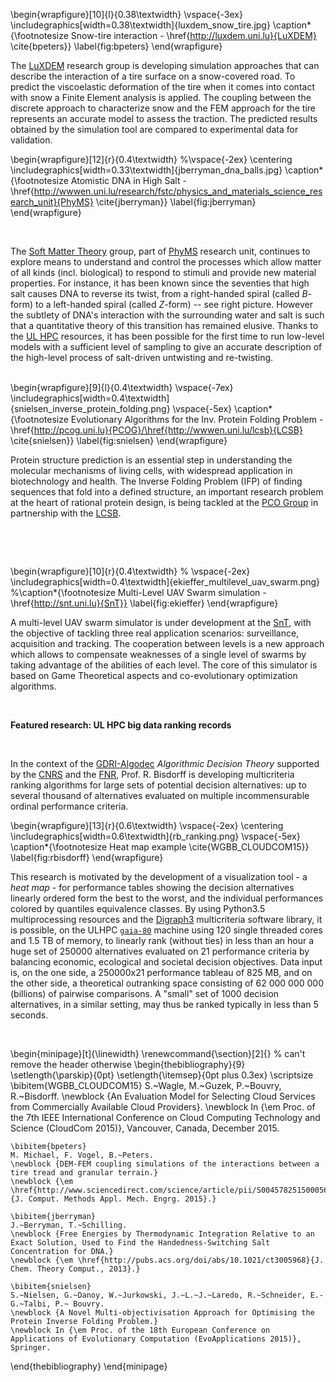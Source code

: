 
\begin{wrapfigure}[10]{l}{0.38\textwidth}
  \vspace{-3ex}
  \includegraphics[width=0.38\textwidth]{luxdem_snow_tire.jpg}
  \caption*{\footnotesize Snow-tire interaction - \href{http://luxdem.uni.lu}{LuXDEM} \cite{bpeters}}
  \label{fig:bpeters}
\end{wrapfigure}

The [LuXDEM](http://luxdem.uni.lu) research group is developing simulation approaches that can describe the interaction of a tire surface on a snow-covered road. To predict the viscoelastic deformation of the tire when it comes into contact with snow a Finite Element analysis is applied. The coupling between the discrete approach to characterize snow and the FEM approach for the tire represents an accurate model to assess the traction. The predicted results obtained by the simulation tool are compared to experimental data for validation.

\begin{wrapfigure}[12]{r}{0.4\textwidth}
  %\vspace{-2ex}
  \centering \includegraphics[width=0.33\textwidth]{jberryman_dna_balls.jpg}
  \caption*{\footnotesize Atomistic DNA in High Salt - \href{http://wwwen.uni.lu/research/fstc/physics_and_materials_science_research_unit}{PhyMS} \cite{jberryman}}
  \label{fig:jberryman}
\end{wrapfigure}

&nbsp;

The [Soft Matter Theory](http://softmattertheory.uni.lu) group, part of [PhyMS](http://wwwen.uni.lu/research/fstc/physics_and_materials_science_research_unit) research unit, continues to explore means to understand and control the processes which allow matter of all kinds (incl. biological) to respond to stimuli and provide new material properties.
For instance, it has been known since the seventies that high salt causes DNA to reverse its twist, from a right-handed spiral (called _B_-form) to a left-handed spiral (called _Z_-form) -- see right picture. However the subtlety of DNA's interaction with the surrounding water and salt is such that a quantitative theory of this transition has remained elusive.
Thanks to the [UL HPC](http://hpc.uni.lu) resources, it has been possible for the first time to run low-level models with a sufficient level of sampling to give an accurate description of the high-level process of salt-driven untwisting and re-twisting.  
&nbsp;

\begin{wrapfigure}[9]{l}{0.4\textwidth}
  \vspace{-7ex}
  \includegraphics[width=0.4\textwidth]{snielsen_inverse_protein_folding.png}
  \vspace{-5ex}
  \caption*{\footnotesize Evolutionary Algorithms for the Inv. Protein Folding Problem - \href{http://pcog.uni.lu}{PCOG}/\href{http://wwwen.uni.lu/lcsb}{LCSB} \cite{snielsen}}
  \label{fig:snielsen}
\end{wrapfigure}

Protein structure prediction is an essential step in understanding the molecular mechanisms of living cells, with widespread application in biotechnology and health.
The Inverse Folding Problem (IFP) of finding sequences that fold into a defined structure, an important research problem at the heart of rational protein design, is being tackled at the [PCO Group](http://pcog.uni.lu) in partnership with the [LCSB]({http://wwwen.uni.lu/lcsb).

&nbsp;

&nbsp;

\begin{wrapfigure}[10]{r}{0.4\textwidth}
  % \vspace{-2ex}
  \includegraphics[width=0.4\textwidth]{ekieffer_multilevel_uav_swarm.png}
  %\caption*{\footnotesize Multi-Level UAV Swarm simulation - \href{http://snt.uni.lu}{SnT}}
  \label{fig:ekieffer}
\end{wrapfigure}

A multi-level UAV swarm simulator is under development at the [SnT](http://snt.uni.lu), with the objective of tackling three real application scenarios: surveillance, acquisition and tracking. The cooperation between levels is a new approach which allows to compensate weaknesses of a single level of swarms by taking advantage of the abilities of each level. The core of this simulator is based on Game Theoretical aspects and co-evolutionary optimization algorithms.

&nbsp;


__Featured research: UL HPC big data ranking records__  

&nbsp;

In the context of the [GDRI-Algodec](http://www.algodec.org) _Algorithmic Decision Theory_ supported by the [CNRS](http://www.cnrs.fr) and the [FNR](http://www.fnr.lu), Prof. R. Bisdorff is developing multicriteria ranking algorithms for large sets of potential decision alternatives: up to several thousand of alternatives evaluated on multiple incommensurable ordinal performance criteria.

\begin{wrapfigure}[13]{r}{0.6\textwidth}
    \vspace{-2ex}
    \centering \includegraphics[width=0.6\textwidth]{rb_ranking.png}
    \vspace{-5ex}
    \caption*{\footnotesize Heat map example \cite{WGBB_CLOUDCOM15}}
    \label{fig:rbisdorff}
\end{wrapfigure}
	
This research is motivated by the development of a visualization tool - a *heat map* - for performance tables showing the decision alternatives linearly ordered form the best to the worst, and the individual performances colored by quantiles equivalence classes.
By using Python3.5 multiprocessing resources and the [Digraph3](http://leopold-loewenheim.uni.lu/docDigraph3/tutorial.html) multicriteria software library, it is possible, on the ULHPC [`gaia-80`](https://hpc.uni.lu/systems/gaia/#computing-capacity) machine using 120 single threaded cores and 1.5 TB of memory, to linearly rank (without ties) in less than an hour a huge set of 250000 alternatives evaluated on 21 performance criteria by balancing economic, ecological and societal decision objectives. Data input is, on the one side, a 250000x21 performance tableau of 825 MB, and on the other side, a theoretical outranking space consisting of 62 000 000 000 (billions) of pairwise comparisons. A "small" set of 1000 decision alternatives, in a similar setting, may thus be ranked typically in less than 5 seconds.

&nbsp;

\begin{minipage}[t]{\linewidth}
\renewcommand{\section}[2]{}  % can't remove the header otherwise
\begin{thebibliography}{9}
    \setlength{\parskip}{0pt}
    \setlength{\itemsep}{0pt plus 0.3ex}
    \scriptsize
    \bibitem{WGBB_CLOUDCOM15}
    S.~Wagle, M.~Guzek, P.~Bouvry, R.~Bisdorff.
    \newblock {An Evaluation Model for Selecting Cloud Services from Commercially Available Cloud Providers}.
    \newblock In {\em Proc. of the 7th IEEE International Conference on Cloud Computing Technology and Science (CloudCom 2015)}, Vancouver, Canada, December 2015.

    \bibitem{bpeters}
    M. Michael, F. Vogel, B.~Peters.
    \newblock {DEM-FEM coupling simulations of the interactions between a tire tread and granular terrain.}
    \newblock {\em \href{http://www.sciencedirect.com/science/article/pii/S0045782515000560}{J. Comput. Methods Appl. Mech. Engrg. 2015}.}

    \bibitem{jberryman}
    J.~Berryman, T.~Schilling.
    \newblock {Free Energies by Thermodynamic Integration Relative to an Exact Solution, Used to Find the Handedness-Switching Salt Concentration for DNA.}
    \newblock {\em \href{http://pubs.acs.org/doi/abs/10.1021/ct3005968}{J. Chem. Theory Comput., 2013}.}

    \bibitem{snielsen}
    S.~Nielsen, G.~Danoy, W.~Jurkowski, J.~L.~J.~Laredo, R.~Schneider, E.-G.~Talbi, P.~ Bouvry.
    \newblock {A Novel Multi-objectivisation Approach for Optimising the Protein Inverse Folding Problem.}
    \newblock In {\em Proc. of the 18th European Conference on Applications of Evolutionary Computation (EvoApplications 2015)}, Springer.

\end{thebibliography}
\end{minipage}
